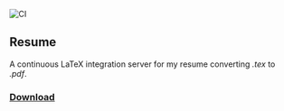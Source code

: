 ![CI](https://github.com/divyanshi26/resume/workflows/CI/badge.svg)
## Resume
A continuous LaTeX integration server for my resume converting _.tex_ to _.pdf_.

### [Download](https://github.com/divyanshi26/resume/raw/master/divyanshi-sharma.pdf)
